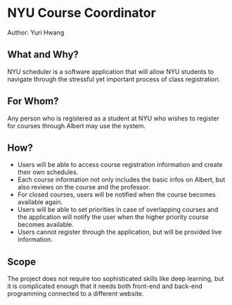 # NYU Course Coordinator
Author: Yuri Hwang

## What and Why?
NYU scheduler is a software application that will allow NYU students to navigate through the stressful yet important process of class registration.

## For Whom?
Any person who is registered as a student at NYU who wishes to register for courses through Albert may use the system.

## How?
* Users will be able to access course registration information and create their own schedules. 
* Each course information not only includes the basic infos on Albert, but also reviews on the course and the professor.
* For closed courses, users will be notified when the course becomes available again.
* Users will be able to set priorities in case of overlapping courses and the application will notify the user when the higher priority course becomes available.
* Users cannot register through the application, but will be provided live information.


## Scope
The project does not require too sophisticated skills like deep learning, but it is complicated enough that it needs both front-end and back-end programming connected to a different website.

